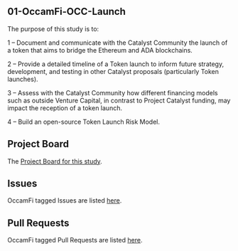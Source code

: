 ## 01-OccamFi-OCC-Launch

The purpose of this study is to:

1 – Document and communicate with the Catalyst Community the launch of a token that aims to bridge the Ethereum and ADA blockchains.

2 – Provide a detailed timeline of a Token launch to inform future strategy, development, and testing in other Catalyst proposals (particularly Token launches).

3 – Assess with the Catalyst Community how different financing models such as outside Venture Capital, in contrast to Project Catalyst funding, may impact the reception of a token launch.

4 – Build an open-source Token Launch Risk Model.

## Project Board

The [Project Board for this study](https://github.com/Quality-Assurance-DAO/DAO-Open-Source/projects/3).

## Issues

OccamFi tagged Issues are listed [here](https://github.com/Quality-Assurance-DAO/DAO-Open-Source/issues?q=is%3Aissue+is%3Aopen+label%3AOccamFi-Study).

## Pull Requests

OccamFi tagged Pull Requests are listed [here](https://github.com/Quality-Assurance-DAO/DAO-Open-Source/pulls?q=is%3Apr+is%3Aclosed+label%3AOccamFi-Study).
